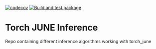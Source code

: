 [![codecov](https://codecov.io/gh/arnauqb/torch_june_inference/branch/main/graph/badge.svg?token=Jyp42qOfjH)](https://codecov.io/gh/arnauqb/torch_june_inference)
[![Build and test package](https://github.com/arnauqb/torch_june_inference/actions/workflows/ci.yml/badge.svg)](https://github.com/arnauqb/torch_june_inference/actions/workflows/ci.yml)

# Torch JUNE Inference
Repo containing different inference algorithms working with torch_june

